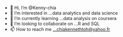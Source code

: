 - 👋 Hi, I’m @Kenny-chia
- 👀 I’m interested in ...data analytics and data science
- 🌱 I’m currently learning ...data analysis on coursera
- 💞️ I’m looking to collaborate on ...R and SQL 
- 📫 How to reach me ...chiakennethtoh@yahoo.fr

<!---
Kenny-chia/Kenny-chia is a ✨ special ✨ repository because its `README.md` (this file) appears on your GitHub profile.
You can click the Preview link to take a look at your changes.
--->
